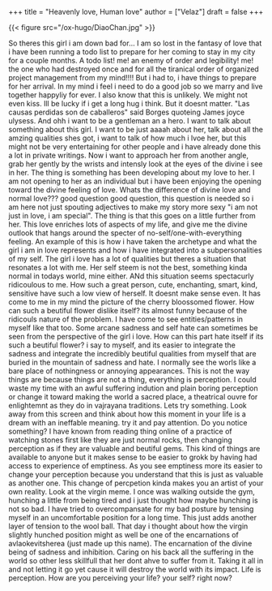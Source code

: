 +++
title = "Heavenly love, Human love"
author = ["Velaz"]
draft = false
+++

{{< figure src="/ox-hugo/DiaoChan.jpg" >}}

So theres this girl i am down bad for...
I am so lost in the fantasy of love that i have been running a todo list to prepare for her coming to stay in my city for a couple months. A todo list! me! an enemy of order and legibility! me! the one who had destroyed once and for all the tiranical order of organized project management from my mind!!!!
But i had to, i have things to prepare for her arrival. In my mind i feel i need to do a good job so we marry and live together happyliy for ever. I also know that this is unlikely. We might not even kiss. Ill be lucky if i get a long hug i think. But it doesnt matter. "Las causas perdidas son de caballeros" said Borges quoteing James joyce ulysess. And ohh i want to be a gentleman an a hero.
I want to talk about something about this girl. I want to be just aaaah about her, talk about all the amzing qualities shes got, i want to talk of how much i lvoe her, but this might not be very entertaining for other people and i have already done this a lot in private writings. Now i want to approach her from another angle, grab her gently by the wrists and intensly look at the eyes of the divine i see in her.
The thing is something has been developing about my love to her. I am not opening to her as an individual but i have been enjoying the opening toward the divine feeling of love. Whats the difference of divine love and normal love??? good question good question, this question is needed so i am here not just spouting adjectives to make my story more sexy "i am not just in love, i am special".
The thing is that this goes on a little further from her. This love enriches lots of aspects of my life, and give me the divine outlook that hangs around the specter of no-self/one-with-everything feeling.
An example of this is how i have taken the archetype and what the girl i am in love represents and how i have integrated into a subpersonalities of my self.
The girl i love has a lot of qualities but theres a situation that resonates a lot with me. Her self steem is not the best, something kinda normal in todays world,  mine either. ANd this situation seems spectacurly ridicoulous to me. How such a great person, cute, enchanting, smart, kind, sensitive have such a low view of herself. It doesnt make sense even.
It has come to me in my mind the picture of the cherry bloossomed flower. How can such a beutiful flower dislike itself? its almost funny because of the ridicouls nature of the problem.
I have come to see entities/patterns in myself like that too. Some arcane sadness and self hate can sometimes be seen from the perspective of the girl i love. How can this part hate itself if its such a beutiful flower? i say to myself, and its easier to integrate the sadness and integrate the incredibly beutiful qualities from myself that are buried in the mountain of sadness and hate.
I normally see the worls like a bare place of nothingness or annoying appearances. This is not the way things are because things are not a thing, everything is perception. I could waste my time with an awful suffering indution and plain boring perception or change it toward making the world a sacred place, a theatrical ouvre for enlightemnt as they do in vajrayana traditions.
Lets try something. Look away from this screen and think about how this moment in your life is a dream with an ineffable meaning. try it and pay attention.
Do you notice something?
I have known from reading thing online of a practice of watching stones first like they are just normal rocks, then changing perception as if they are valuable and beutiful gems.
This kind of things are available to anyone but it makes sense to be easier to grokk by having had access  to experience of emptiness. As you see emptiness more its easier to change your perception because you understand that this is just as valuable as another one.
This change of percpetion kinda makes you an artist of your own reality.
Look at the virgin meme. I once was walking outside the gym, hunching a little from being tired and i just thought how maybe hunching is not so bad. I have tried to overcompansate for my bad posture by tensing myself in an uncomfortable position for a long time. This just adds another layer of tension to the wool ball.
That day i thought about how the virgin slightly hunched position might as well be one of the encarnations of avlaokevitsherea (just made up this name). The encarnation of the divine being of sadness and inhibition. Caring on his back all the suffering in the world so other less skillfull that her dont ahve to suffer from it. Taking it all in and not letting it go yet cause it will destroy the world with its impact.
Life is perception. How are you perceiving your life? your self? right now?
